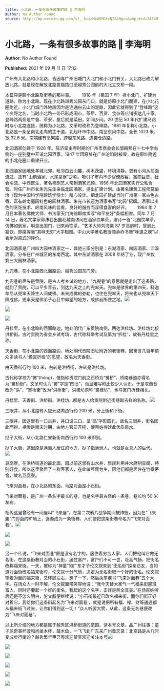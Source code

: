 ```yaml
---
title: 小北路，一条有很多故事的路 ‖ 李海明
author: No Author Found
source: http://mp.weixin.qq.com/s?__biz=MzA5MDkxNTA4Ng==&amp;mid=2454911470&amp;idx=1&amp;sn=2b1fe5724b6c465c6077edfcec197417&amp;chksm=87a2318fb0d5b8996320ee65bce45ac04cd2c400a90a79d12ea3d72712094c1e6f36293b4a9c#rd
---
```


# 小北路，一条有很多故事的路 ‖ 李海明

**Author:** No Author Found

**Published:** 2021 年 09 月 11 日 17:12

广州有大北路和小北路，皆因与广州旧城门大北门和小北门有关，大北路已改为解放北路，就是现在解放北路盘福路口至越秀公园前的大北立交桥一段。

本篇只是聊小北路及街巷的那些事。       1918 年（民国 7 年）拆小北门，扩建为道路，称为小北路。现在小北路越秀公园东门口，就是仿原小北门而建，在小北花圈附近。小北门城门外地段因为是连通白云山的泥路，因此它就得到了“登峰路”这个乡野之名。当时小北路一带已形成闹市，茶居、百货、食杂等店铺多达几十家。登峰路两旁是牛舍、茶寮，屋后就是菜田，如同乡间。20 世纪 50 年代扩建马路时与小北路连接，统称为小北路，文革时改称为登峰路，1981 年复称小北路。小北路是一条呈南北走向的主干道，北起环市中路，南至东风中路，全长 1023 米，宽 32.6 米。南端建有高架路，跨越东风路，连接仓边路。

北园酒家创建于 1928 年。陈济棠主粤时期的广州市商会会长邹殿邦在十七中学右侧的一座别墅中开设北园酒家。1947 年因原址在广州沦陷时被毁，故在原址附近的小北花圈口重建开业。

北园酒家因地处羊城北郊，毗邻白云山麓，树木茂盛，环境清静，更有小河从前面流过，故有"山前酒家、水尾茶寮"之称。吸引了市内不少官僚政客、富商巨贾、社会名流、中西医生、著名粤剧艺人常到酒家光顾。1956 年北园酒家实行公私合营。时任广州市长朱光先生亲临北园酒家，提出扩建计划。由著名建筑工程师莫伯治（现为中国科学院建筑学院士）精心设计。把北园扩建成当时广州第一家古色古香、富有岭南庭园特色的园林酒家。朱光市长还为酒家书写"北园"招牌。酒家以出色的烹饪技术、岭南风味的佳肴，良好的服务而深得食客的好评。       1964 年 7 月日本著名佛教大师、书法家天门海翁即席挥写"和平友好"条幅相赠。同年 7 月 14 日，著名文学家郭沫若出国赴越南访问在酒家饮早茶，赠诗一首"北园饮早茶，仿佛如到家，瞬息出国门，归来再饮茶。"艺术大师刘海粟 87 岁高龄时，曾到此宴饮，即席挥毫"其味无穷"大字相赠。中山大学著名教授商承祚书赠"味道之腴"以表示对菜式的评价。

北园酒家是广州四大园林酒家之一，其他三家分别是：东湖酒家、南园酒家、泮溪酒家，分布在广州城区的东南西北。其中东湖酒家在 2008 年结了业，现广州仅剩三大园林酒家。

九兜巷，在小北路西北面路边，越秀公园东门旁。

九兜巷的尽头是贡院，是古人考乡试的地方，“九兜巷”的意思就是走出了这条路，就到了贡院，可以平步青云，到达九天之上的兜率天。兜率是欲界的第四天，释迦牟尼从兜率天降生人间成佛。未来成佛的弥勒，也住在兜率天，将来也从兜率天下降成佛。兜率天是佛弟子心目中仰望的地方，成佛前所住之地。![](https://mmbiz.qpic.cn/mmbiz_jpg/PJWG74pLsMYZwlibu0j0PULI6wkf0XHEUgyeY6F5XVRE5e8KjUzlBTDakBAy1jumugibmbU4nKm6IK21xeib4Gn7A/640)

![](https://mmbiz.qpic.cn/mmbiz_jpg/PJWG74pLsMYZwlibu0j0PULI6wkf0XHEUB08ibagraBTesCKrIQGybyRNfA0Y4PY4OJ7BhoUWm4HKTbTKfaCEEmA/640)

![](https://mmbiz.qpic.cn/mmbiz_jpg/PJWG74pLsMYZwlibu0j0PULI6wkf0XHEUIgsgBgVmUQgfQiaU4Ae2mKwXSicJhtruml1RF4o4xZKWW0fqGMoV2Kzw/640)

丹桂里，在小北路的西面路边，地处明代广东贡院南侧，西达洪桂坊。洪桂坊北接洪桥街。古时贡院为省会乡试考场，古代称科举考试及第为“折桂”，故有丹桂里之称。

天香街，在小北路的西面路边，地处明代贡院旧址附近的老街巷，因寓含几百年前众多读书人“蟾宫折桂”的愿望，故名为天香街。

由天香街行约 100 米，右转是洪桥街，左转是洪桂坊。

古代称学校为“黉”(hóng)，借指称贡院门前之石桥为“黉桥”，桥南巷道亦得名为“黉桥街”。文革时认为“黉”字是“四旧”，而且难写和比较少人认识，于是取谐音改为“洪”，“黉桥街”改为“洪桥街”，洪桂坊原称“黉桂坊”，也与黉门折桂相关。

丹桂里、天香街、洪桥街、洪桂坊…都是古人给贡院附近街巷取吉祥的名称。![](https://mmbiz.qpic.cn/mmbiz_png/Ljib4So7yuWjTcP7OAeUWmnZJyGWyrvnA4R47TzWIz5ZGmFUk31zQFcYWs80lp3KZ64XwK7gAD0KGPnlt0fyYsQ/640?wx_fmt=png)

三眼井，从小北路转入应元路向西行约 200 米，分上街和下街。

三眼井，因这里有一口古井，井口设三口，呈“品”字形圆孔，故名三眼井，街名因此而得。相传是南宋时期，由地方官员开挖，使百姓得饮此优质泉水。

挞子大街，从小北路仁安新街向西行约 100 米即到。

挞子大街，这里原是满洲人居住的地方，挞子指满洲人，也就是女真人的后代。![](https://mmbiz.qpic.cn/mmbiz_jpg/PJWG74pLsMYZwlibu0j0PULI6wkf0XHEUibAI3ErpiajXhibKEDZaTZldk1uND5O9evwzrctnpBaQTbP3FibVo06yCQ/640)

豆腐寮，在洪桥街道的最北面，因以前这里有山水井，居民利用井水磨制豆腐，特别好食，所以这里聚居了一群客家人，在此做豆腐为生，因他们都是居住在竹寮茅舍，故名豆腐寮。

飞来对面巷，在小北路的东面，马路对面是小石街。

飞来对面巷，是广州一条名字最长的巷，也是名字最古怪的一条巷，巷长约 50 米左右。

相传这里曾经有一间庙叫“飞来庙”，在第二次鸦片战争期间被炸毁，因为在“飞来庙”门对面的旷地上，逐渐成为一条街巷，人们便把这条街巷命名为“飞来对面巷”。![](https://mmbiz.qpic.cn/mmbiz_png/Ljib4So7yuWhuRpVsUoqqUL6gdh18cOm4xhvm38IRPHGz9k3lOFuTic0pYZLXfAFSXbEjgaqPia2eNNeMmxeoyGUA/640?wx_fmt=png)

![](https://mmbiz.qpic.cn/mmbiz_gif/Ljib4So7yuWiaqdbyV0dgBWPRTibd3QicsYfOiaVeQ0xXEubdjmbgIEw9u8icRYgKdrZ2JGriak8Sa6UQV3wibwNTPYSTQ/640?wx_fmt=gif)

![](https://mmbiz.qpic.cn/mmbiz_jpg/PJWG74pLsMYZwlibu0j0PULI6wkf0XHEU3hViatH7EBSeflPG5OZVL5aOxdvkeSnw1zMbVB9ibLefcqkuqUQ7blyA/640)

另一个传说，“飞来对面巷”原是没有名字的，居住着穷苦人家，人们把他叫它做无名街。在这条街巷对面的小石街，居住富户，富户们不可一世，趾高气扬，把街名改称福来街。一天，被称为“神童”的广东才子伦文叙来到“无名街”探亲访友，当知道对面街改名福来街时，伦文叙十分气愤，决定为无名街取一个好的街名。伦文叙望着对面的福来街，又环顾左右，想了一下，然后执笔疾书“飞来对面巷”五个大字。在场众人一时不解，伦文叙面带笑容地说：“我今天替大家气一气福来街那班富人，同时还要起一个好的街名，我起的这个名字，正好是两全其美。”在场百姓听后还是不怎么明白，伦文叙便继续说：“小石街最近已改名福来街，而你们街正好对着它，我给你们这条街起名为‘飞来对面巷’，就是说把所有福、禄、财等通通都从福来街飞过来，让你们得到这一切！”众人听罢大赞，从此，这条无名巷便改为“飞来对面巷”。

以上所介绍的地方都是属于越秀区洪桥街道的范围。读本号文章，品广州往事：童子尿奇事杯渡和尚坐木杯，敲木鱼，一飞飞到广东来广州备忘录：北京路是从几时变成步行街的？越秀繁华甲吾粤欢迎赞赏欢迎关注本号![](https://mmbiz.qpic.cn/mmbiz_gif/Ljib4So7yuWiaqdbyV0dgBWPRTibd3QicsYffyGLTbbTvVpIibgsfSCbCxnrEiaFFdcaQLMcsGakyR4rsHkKzans22Cg/640?wx_fmt=gif)

![](https://mmbiz.qpic.cn/mmbiz_jpg/PJWG74pLsMYZwlibu0j0PULI6wkf0XHEUAaU2SqoAWpo8icFUOkPJ8gE7jpWHUlgTev5Eu4nj6lJq4DjLlyCLHiaQ/640)

![](https://mmbiz.qpic.cn/mmbiz_png/Ljib4So7yuWhmPaO5zASrtB7qgUv5z1MpPza9BNXbDY0Y6X2qvEOGa2lGDSUSycSiagv6Ql9ibD4I3qCTp9UAphDw/640?wx_fmt=png)

![](https://mmbiz.qpic.cn/mmbiz_gif/Ljib4So7yuWgAlf4UiciaLTOsArSwfwpdtL3dNRuc52yCRXgnPQNHFSVCHQVllHJmz4Tgjbk3Ymly3GAmNP1bJPOA/640?wx_fmt=gif)

![](https://mmbiz.qpic.cn/mmbiz_jpg/PJWG74pLsMYZwlibu0j0PULI6wkf0XHEUlD0afrbZfq3TDbHiaOTlAqFgjb2nKNlQGsj4NqC1icfnUpAwuq8hQNcQ/640)

![](https://mmbiz.qpic.cn/mmbiz_gif/Ljib4So7yuWgAlf4UiciaLTOsArSwfwpdtLQkBwMibJ8EHa3N4NicHUWXzLENKvibB4y51kI1ID8xEy83Spe3ImoxClQ/640?wx_fmt=gif)
